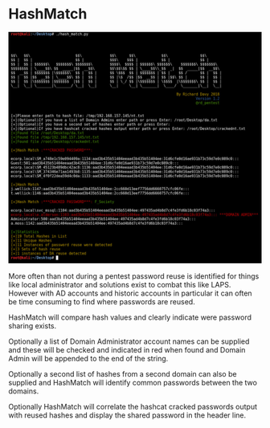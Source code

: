 # HashMatch

![HashMatch](https://github.com/rmdavy/hashmatch/blob/master/hash_match.JPG)

More often than not during a pentest password reuse is identified for things like local administrator and solutions exist to combat this like LAPS. However with AD accounts and historic accounts in particular it can often be time consuming to find where passwords are reused.

HashMatch will compare hash values and clearly indicate were password sharing exists. 

Optionally a list of Domain Administrator account names can be supplied and these will be checked and indicated in red when found and Domain Admin will be appended to the end of the string.

Optionally a second list of hashes from a second domain can also be supplied and HashMatch will identify common passwords between the two domains.

Optionally HashMatch will correlate the hashcat cracked passwords output with reused hashes and display the shared password in the header line.
